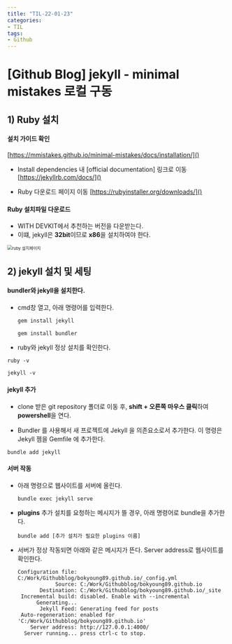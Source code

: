 ```yaml
---
title: "TIL-22-01-23"
categories: 
- TIL
tags:
- Github
---
```


# [Github Blog] jekyll - minimal mistakes 로컬 구동



## 1) Ruby 설치

#### 설치 가이드 확인

[https://mmistakes.github.io/minimal-mistakes/docs/installation/]()



* Install dependencies 내 [official documentation] 링크로 이동 [https://jekyllrb.com/docs/]()

* Ruby 다운로드 페이지 이동 [https://rubyinstaller.org/downloads/]()



#### Ruby 설치파일 다운로드

* WITH DEVKIT에서 추천하는 버전을 다운받는다. 
* 이떄, jekyll은 **32bit**이므로 **x86**을 설치하여야 한다.

<img src="C:\Work\Githubblog\bokyoung89.github.io\images\2022-01-23-0123\ruby 설치페이지.png" alt="ruby 설치페이지" style="zoom:67%;" />



## 2) jekyll 설치 및 세팅

####  bundler와 jekyll을 설치한다.

* cmd창 열고, 아래 명령어를 입력한다.

  ```bash
  gem install jekyll
  
  gem install bundler
  ```



* ruby와 jekyll 정상 설치를 확인한다.

```
ruby -v

jekyll -v
```



#### jekyll 추가

* clone 받은 git repository 폴더로 이동 후, **shift + 오른쪽 마우스 클릭**하여 **powershell**을 연다.

* Bundler 를 사용해서 새 프로젝트에 Jekyll 을 의존요소로서 추가한다. 이 명령은 Jekyll 젬을 Gemfile 에 추가한다.

```
bundle add jekyll
```



#### 서버 작동

* 아래 명령으로 웹사이트를 서버에 올린다.

  ```
  bundle exec jekyll serve
  ```

  

* **plugins** 추가 설치를 요청하는 메시지가 뜰 경우, 아래 명령어로 bundle을 추가한다.

  ```
  bundle add [추가 설치가 필요한 plugins 이름]
  ```



* 서버가 정상 작동되면 아래와 같은 메시지가 뜬다. Server address로 웹사이트를 확인한다.

  ```
  Configuration file: C:/Work/Githubblog/bokyoung89.github.io/_config.yml
              Source: C:/Work/Githubblog/bokyoung89.github.io
         Destination: C:/Work/Githubblog/bokyoung89.github.io/_site
   Incremental build: disabled. Enable with --incremental
        Generating...
         Jekyll Feed: Generating feed for posts
   Auto-regeneration: enabled for 'C:/Work/Githubblog/bokyoung89.github.io'
      Server address: http://127.0.0.1:4000/
    Server running... press ctrl-c to stop.
  ```

